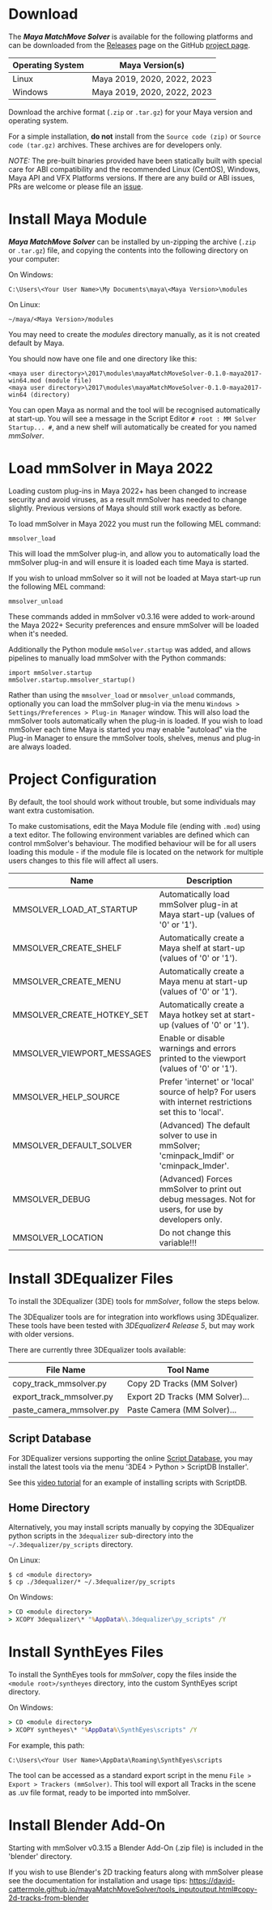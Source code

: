 # Download

The ***Maya MatchMove Solver*** is available for the following
platforms and can be downloaded from the
[Releases](https://github.com/david-cattermole/mayaMatchMoveSolver/releases)
page on the GitHub [project page](https://github.com/david-cattermole/mayaMatchMoveSolver).

| Operating System | Maya Version(s)             |
|------------------|-----------------------------|
| Linux            | Maya 2019, 2020, 2022, 2023 |
| Windows          | Maya 2019, 2020, 2022, 2023 |

Download the archive format (`.zip` or `.tar.gz`) for your Maya
version and operating system.

For a simple installation, **do not** install from the
`Source code (zip)` or `Source code (tar.gz)` archives. These archives
are for developers only.

*NOTE:* The pre-built binaries provided have been statically built
with special care for ABI compatibility and the recommended Linux
(CentOS), Windows, Maya API and VFX Platforms versions. If there are
any build or ABI issues, PRs are welcome or please file an
[issue](https://github.com/david-cattermole/mayaMatchMoveSolver/issues).

# Install Maya Module

***Maya MatchMove Solver*** can be installed by un-zipping the archive
(`.zip` or `.tar.gz`) file, and copying the contents into the
following directory on your computer:

On Windows:
```
C:\Users\<Your User Name>\My Documents\maya\<Maya Version>\modules
```

On Linux:
```
~/maya/<Maya Version>/modules
```

You may need to create the *modules* directory manually, as it is not
created default by Maya.

You should now have one file and one directory like this:
```
<maya user directory>\2017\modules\mayaMatchMoveSolver-0.1.0-maya2017-win64.mod (module file)
<maya user directory>\2017\modules\mayaMatchMoveSolver-0.1.0-maya2017-win64 (directory)
```

You can open Maya as normal and the tool will be recognised
automatically at start-up.  You will see a message in the Script
Editor `# root : MM Solver Startup... #`, and a new shelf will
automatically be created for you named *mmSolver*.

# Load mmSolver in Maya 2022

Loading custom plug-ins in Maya 2022+ has been changed to increase
security and avoid viruses, as a result mmSolver has needed to change
slightly. Previous versions of Maya should still work exactly as
before.

To load mmSolver in Maya 2022 you must run the following MEL command:
```
mmsolver_load
```

This will load the mmSolver plug-in, and allow you to automatically
load the mmSolver plug-in and will ensure it is loaded each time Maya
is started.

If you wish to unload mmSolver so it will not be loaded at Maya
start-up run the following MEL command:
```
mmsolver_unload
```

These commands added in mmSolver v0.3.16 were added to work-around the
Maya 2022+ Security preferences and ensure mmSolver will be loaded
when it's needed.

Additionally the Python module `mmSolver.startup` was added, and
allows pipelines to manually load mmSolver with the Python commands:
```
import mmSolver.startup
mmSolver.startup.mmsolver_startup()
```

Rather than using the `mmsolver_load` or `mmsolver_unload` commands,
optionally you can load the mmSolver plug-in via the menu `Windows >
Settings/Preferences > Plug-in Manager` window. This will also load
the mmSolver tools automatically when the plug-in is loaded. If you
wish to load mmSolver each time Maya is started you may enable
"autoload" via the Plug-in Manager to ensure the mmSolver tools,
shelves, menus and plug-in are always loaded.

# Project Configuration

By default, the tool should work without trouble, but some individuals
may want extra customisation.

To make customisations, edit the Maya Module file (ending with `.mod`)
using a text editor. The following environment variables are defined
which can control mmSolver's behaviour. The modified behaviour will be
for all users loading this module - if the module file is located on
the network for multiple users changes to this file will affect all
users.

| Name                       | Description                                                                                            |
| -------------------------- | ------------------------------------------------------------------------------------------------------ |
| MMSOLVER_LOAD_AT_STARTUP   | Automatically load mmSolver plug-in at Maya start-up (values of '0' or '1').                           |
| MMSOLVER_CREATE_SHELF      | Automatically create a Maya shelf at start-up (values of '0' or '1').                                  |
| MMSOLVER_CREATE_MENU       | Automatically create a Maya menu at start-up (values of '0' or '1').                                   |
| MMSOLVER_CREATE_HOTKEY_SET | Automatically create a Maya hotkey set at start-up (values of '0' or '1').                             |
| MMSOLVER_VIEWPORT_MESSAGES | Enable or disable warnings and errors printed to the viewport (values of '0' or '1').                  |
| MMSOLVER_HELP_SOURCE       | Prefer 'internet' or 'local' source of help? For users with internet restrictions set this to 'local'. |
| MMSOLVER_DEFAULT_SOLVER    | (Advanced) The default solver to use in mmSolver; 'cminpack_lmdif' or 'cminpack_lmder'.                           |
| MMSOLVER_DEBUG             | (Advanced) Forces mmSolver to print out debug messages. Not for users, for use by developers only.     |
| MMSOLVER_LOCATION          | Do not change this variable!!!                                                                         |

# Install 3DEqualizer Files

To install the 3DEqualizer (3DE) tools for *mmSolver*, follow the steps below.

The 3DEqualizer tools are for integration into workflows using
3DEqualizer. These tools have been tested with *3DEqualizer4 Release 5*,
but may work with older versions.

There are currently three 3DEqualizer tools available:

| File Name                | Tool Name                       |
| ------------------------ | ------------------------------- |
| copy_track_mmsolver.py   | Copy 2D Tracks (MM Solver)      |
| export_track_mmsolver.py | Export 2D Tracks (MM Solver)... |
| paste_camera_mmsolver.py | Paste Camera (MM Solver)...     |

## Script Database

For 3DEqualizer versions supporting the online
[Script Database](https://www.3dequalizer.com/?site=scriptdb), you may
install the latest tools via the menu '3DE4 > Python > ScriptDB Installer'.

See this [video tutorial](https://www.youtube.com/watch?v=gVr_Fo1xh0E)
for an example of installing scripts with ScriptDB.

## Home Directory

Alternatively, you may install scripts manually by copying the
3DEqualizer python scripts in the `3dequalizer` sub-directory into the
`~/.3dequalizer/py_scripts` directory.

On Linux:
```commandline
$ cd <module directory>
$ cp ./3dequalizer/* ~/.3dequalizer/py_scripts
```

On Windows:
```cmd
> CD <module directory>
> XCOPY 3dequalizer\* "%AppData%\.3dequalizer\py_scripts" /Y
```

# Install SynthEyes Files

To install the SynthEyes tools for *mmSolver*, copy the files inside
the `<module root>/syntheyes` directory, into the custom SynthEyes
script directory.

On Windows:
```cmd
> CD <module directory>
> XCOPY syntheyes\* "%AppData%\SynthEyes\scripts" /Y
```

For example, this path:
```
C:\Users\<Your User Name>\AppData\Roaming\SynthEyes\scripts
```

The tool can be accessed as a standard export script in the menu
`File > Export > Trackers (mmSolver)`. This tool will export all
Tracks in the scene as .uv file format, ready to be imported into
mmSolver.

# Install Blender Add-On

Starting with mmSolver v0.3.15 a Blender Add-On (.zip file) is
included in the 'blender' directory.

If you wish to use Blender's 2D tracking featurs along with mmSolver
please see the documentation for installation and usage tips:
https://david-cattermole.github.io/mayaMatchMoveSolver/tools_inputoutput.html#copy-2d-tracks-from-blender
